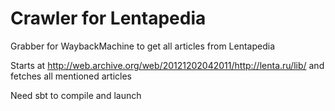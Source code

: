 # Crawler for Lentapedia

Grabber for WaybackMachine to get all articles from Lentapedia

Starts at http://web.archive.org/web/20121202042011/http://lenta.ru/lib/ and fetches all mentioned articles

Need sbt to compile and launch
